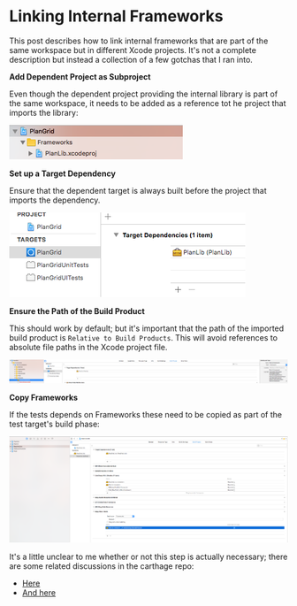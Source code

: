 # Linking Internal Frameworks

This post describes how to link internal frameworks that are part of the same workspace but in different Xcode projects. It's not a complete description but instead a collection of a few gotchas that I ran into.

**Add Dependent Project as Subproject**

Even though the dependent project providing the internal library is part of the same workspace, it needs to be added as a reference tot he project that imports the library:

![](AddProjectSubproject.png)

**Set up a Target Dependency**

Ensure that the dependent target is always built before the project that imports the dependency.

![](TargetDependency.png)

**Ensure the Path of the Build Product**

This should work by default; but it's important that the path of the imported build product is `Relative to Build Products`. This will avoid references to absolute file paths in the Xcode project file.

![](EnsureBuildProductPath.png)

**Copy Frameworks**

If the tests depends on Frameworks these need to be copied as part of the test target's build phase:

![](Copy_Dependency_Frameworks.png)

It's a little unclear to me whether or not this step is actually necessary; there are some related discussions in the carthage repo:

- [Here](https://github.com/Carthage/Carthage/issues/635)
- [And here](https://github.com/Carthage/Carthage/issues/1615#issuecomment-281676402)

